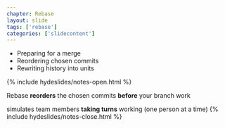 ```yaml
---
chapter: Rebase
layout: slide
tags: ['rebase']
categories: ['slidecontent']
---
```


* Preparing for a merge
* Reordering chosen commits
* Rewriting history into units


{% include hydeslides/notes-open.html %}

Rebase __reorders__ the chosen commits __before__ your branch work

simulates team members __taking turns__ working (one person at a time)
{% include hydeslides/notes-close.html %}